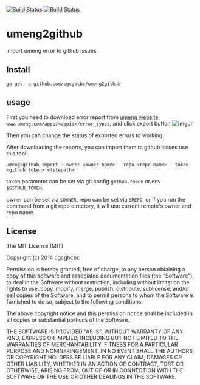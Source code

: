 [![Build Status](https://travis-ci.org/cgcgbcbc/umeng2github.svg?branch=master)](https://travis-ci.org/cgcgbcbc/umeng2github)
[![Build Status](https://travis-ci.org/cgcgbcbc/umeng2github.svg?branch=master)](https://travis-ci.org/cgcgbcbc/umeng2github)

# umeng2github

import umeng error to github issues.

## Install

```
go get -u github.com/cgcgbcbc/umeng2github
```

## usage

First you need to download error report from [umeng website](www.umeng.com), `www.umeng.com/apps/<appid>/error_types`,
and click export button ![Imgur](http://i.imgur.com/KlGso5U.png)

Then you can change the status of exported errors to working.

After downloading the reports, you can import them to github issues use this tool:

```
umeng2github import --owner <owner-name> --repo <repo-name> --token <github token> <filepath>
```

token parameter can be set via git config `github.token` or env `$GITHUB_TOKEN`.

owner can be set via `$OWNER`, repo can be set via `$REPO`, or if you run the command from a git repo directory, it will
use current remote's owner and repo name.

## License

The MIT License (MIT)

Copyright (c) 2014 cgcgbcbc

Permission is hereby granted, free of charge, to any person obtaining a copy
of this software and associated documentation files (the "Software"), to deal
in the Software without restriction, including without limitation the rights
to use, copy, modify, merge, publish, distribute, sublicense, and/or sell
copies of the Software, and to permit persons to whom the Software is
furnished to do so, subject to the following conditions:

The above copyright notice and this permission notice shall be included in all
copies or substantial portions of the Software.

THE SOFTWARE IS PROVIDED "AS IS", WITHOUT WARRANTY OF ANY KIND, EXPRESS OR
IMPLIED, INCLUDING BUT NOT LIMITED TO THE WARRANTIES OF MERCHANTABILITY,
FITNESS FOR A PARTICULAR PURPOSE AND NONINFRINGEMENT. IN NO EVENT SHALL THE
AUTHORS OR COPYRIGHT HOLDERS BE LIABLE FOR ANY CLAIM, DAMAGES OR OTHER
LIABILITY, WHETHER IN AN ACTION OF CONTRACT, TORT OR OTHERWISE, ARISING FROM,
OUT OF OR IN CONNECTION WITH THE SOFTWARE OR THE USE OR OTHER DEALINGS IN THE
SOFTWARE.
